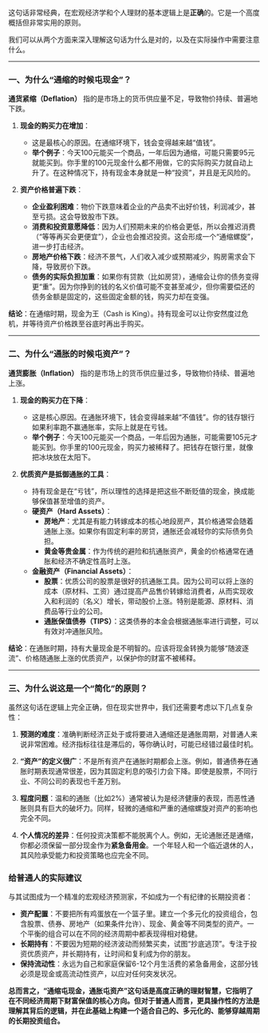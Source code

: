 这句话非常经典，在宏观经济学和个人理财的基本逻辑上是**正确**的。它是一个高度概括但非常实用的原则。

我们可以从两个方面来深入理解这句话为什么是对的，以及在实际操作中需要注意什么。

---

### 一、为什么“通缩的时候屯现金”？

**通货紧缩（Deflation）** 指的是市场上的货币供应量不足，导致物价持续、普遍地下跌。

1.  **现金的购买力在增加**：
    *   这是最核心的原因。在通缩环境下，钱会变得越来越“值钱”。
    *   **举个例子**：今天100元能买一个商品，一年后因为通缩，可能只需要95元就能买到。你手里的100元现金什么都不用做，它的实际购买力就自动上升了。在这种情况下，持有现金本身就是一种“投资”，并且是无风险的。

2.  **资产价格普遍下跌**：
    *   **企业盈利困难**：物价下跌意味着企业的产品卖不出好价钱，利润减少，甚至亏损。这会导致股市下跌。
    *   **消费和投资意愿降低**：因为人们预期未来的价格会更低，所以会推迟消费（“等等再买会更便宜”），企业也会推迟投资。这会形成一个“通缩螺旋”，进一步打击经济。
    *   **房地产价格下跌**：经济不景气，人们收入减少或预期减少，购房需求会下降，导致房价下跌。
    *   **债务的实际负担加重**：如果你有贷款（比如房贷），通缩会让你的债务变得更“重”。因为你挣到的钱的名义价值可能不变甚至减少，但你需要偿还的债务金额是固定的，这些固定金额的钱，购买力却在变强。

**结论**：在通缩时期，现金为王（Cash is King）。持有现金可以让你安然度过危机，并等待资产价格跌至谷底时再出手购买。

---

### 二、为什么“通胀的时候屯资产”？

**通货膨胀（Inflation）** 指的是市场上的货币供应量过多，导致物价持续、普遍地上涨。

1.  **现金的购买力在下降**：
    *   这是核心原因。在通胀环境下，钱会变得越来越“不值钱”。你的钱存银行如果利率跑不赢通胀率，实际上就是在亏钱。
    *   **举个例子**：今天100元能买一个商品，一年后因为通胀，可能需要105元才能买到。你手里的100元现金，购买力被稀释了。把钱存在银行里，就像把冰块放在太阳下。

2.  **优质资产是抵御通胀的工具**：
    *   持有现金是在“亏钱”，所以理性的选择是把这些不断贬值的现金，换成能够保值甚至增值的资产。
    *   **硬资产（Hard Assets）**：
        *   **房地产**：尤其是有能力转嫁成本的核心地段房产，其价格通常会随着通胀上涨。如果你有固定利率的房贷，通胀还会减轻你的实际债务负担。
        *   **黄金等贵金属**：作为传统的避险和抗通胀资产，黄金的价格通常在通胀和经济不确定性高时上涨。
    *   **金融资产（Financial Assets）**：
        *   **股票**：优质公司的股票是很好的抗通胀工具。因为公司可以将上涨的成本（原材料、工资）通过提高产品售价转嫁给消费者，从而实现收入和利润的（名义）增长，带动股价上涨。特别是能源、原材料、消费品等行业的公司。
        *   **通胀保值债券（TIPS）**：这类债券的本金会根据通胀率进行调整，可以有效对冲通胀风险。

**结论**：在通胀时期，持有大量现金是不明智的。应该将现金转换为能够“随波逐流”、价格随通胀上涨的优质资产，以保护你的财富不被稀释。

---

### 三、为什么说这是一个“简化”的原则？

虽然这句话在逻辑上完全正确，但在现实世界中，我们还需要考虑以下几点复杂性：

1.  **预测的难度**：准确判断经济正处于或将要进入通缩还是通胀周期，对普通人来说非常困难。经济指标往往是滞后的，等你确认时，可能已经错过最佳时机。

2.  **“资产”的定义很广**：不是所有资产在通胀时期都会上涨。例如，普通债券在通胀时期表现通常很差，因为其固定利息的吸引力会下降。即使是股票，不同行业、不同公司的表现也千差万别。

3.  **程度问题**：温和的通胀（比如2%）通常被认为是经济健康的表现，而恶性通胀则具有巨大的破坏力。同样，轻微的通缩和严重的通缩螺旋对资产的影响也完全不同。

4.  **个人情况的差异**：任何投资决策都不能脱离个人。例如，无论通胀还是通缩，你都必须保留一部分现金作为**紧急备用金**。一个年轻人和一个临近退休的人，其风险承受能力和投资策略也应完全不同。

### **给普通人的实际建议**

与其试图成为一个精准的宏观经济预测家，不如成为一个有纪律的长期投资者：

*   **资产配置**：不要把所有鸡蛋放在一个篮子里。建立一个多元化的投资组合，包含股票、债券、房地产（如果条件允许）、现金、黄金等不同类型的资产。一个平衡的组合可以在不同的经济周期中都表现得相对稳健。
*   **长期持有**：不要因为短期的经济波动而频繁买卖，试图“抄底逃顶”。专注于投资优质资产，并长期持有，让时间和复利成为你的朋友。
*   **保持流动性**：永远为自己和家庭保留6-12个月生活费的紧急备用金，这部分钱必须是现金或高流动性资产，以应对任何突发状况。

**总而言之，“通缩屯现金，通胀屯资产”这句话是高度正确的理财智慧，它指明了在不同经济周期下财富保值的核心方向。但对于普通人而言，更具操作性的方法是理解其背后的逻辑，并在此基础上构建一个适合自己的、多元化的、能够穿越周期的长期投资组合。**